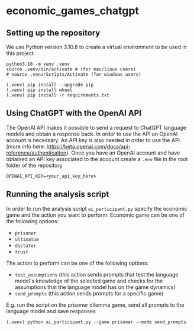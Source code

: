 # economic_games_chatgpt

## Setting up the repository

We use Python version 3.10.8 to create a virtual environment to be used in this project

```
python3.10 -m venv .venv
source .venv/bin/activate # (for mac/linux users)
# source .venv/Scripts/Activate (for windows users)

(.venv) pip install --upgrade pip
(.venv) pip install wheel
(.venv) pip install -r requirements.txt
```

## Using ChatGPT with the OpenAI API

The OpenAI API makes it possible to send a request to ChatGPT language models and obtain a response back. In order to 
use the API an OpenAI account is necessary. An API key is also needed in order to use the API (more info here: https://beta.openai.com/docs/api-reference/authentication).
Once you have an OpenAI account and have obtained an API key associated to the account create a `.env` file in the root folder
of the repository 

```
OPENAI_API_KEY=<your_api_key_here>
```

## Running the analysis script

In order to run the analysis script `ai_participant.py` specify the economic game and the action you want to perform.
Economic game can be one of the following options:

* `prisoner`
* `ultimatum`
* `dictator`
* `trust`

The action to perform can be one of the following options:

* `test_assumptions` (this action sends prompts that test the language model's knowledge of the selected game and checks for the assumptions that the language model has on the game dynamics)
* `send_prompts` (this action sends prompts for a specific game)

E.g. run the script on the prisoner dilemma game, send all prompts to the language model and save responses
```
(.venv) python ai_participant.py --game prisoner --mode send_prompts
```
